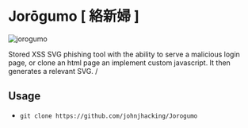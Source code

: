 # Jorōgumo [ 絡新婦 ]
![jorogumo](https://user-images.githubusercontent.com/39013067/228689628-7871c61d-0d71-4ce3-9908-32a22da2192a.jpg)

Stored XSS SVG phishing tool with the ability to serve a malicious login page, or clone an html page an implement custom javascript. It then generates a relevant SVG.
/
## Usage
- `git clone https://github.com/johnjhacking/Jorogumo`

